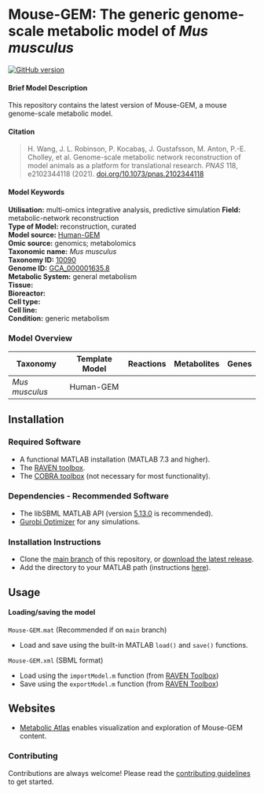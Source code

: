 
# Mouse-GEM: The generic genome-scale metabolic model of _Mus musculus_

[![GitHub version](https://badge.fury.io/gh/sysbiochalmers%2FMouse-GEM.svg)](https://badge.fury.io/gh/sysbiochalmers%2FMouse-GEM)


#### Brief Model Description

This repository contains the latest version of Mouse-GEM, a mouse genome-scale metabolic model.


#### Citation

 > H. Wang, J. L. Robinson, P. Kocabaş, J. Gustafsson, M. Anton, P.-E. Cholley, et al. Genome-scale metabolic network reconstruction of model animals as a platform for translational research. _PNAS_ 118, e2102344118 (2021). [doi.org/10.1073/pnas.2102344118](https://doi.org/10.1073/pnas.2102344118)

#### Model Keywords

**Utilisation:** multi-omics integrative analysis, predictive simulation
**Field:** metabolic-network reconstruction  
**Type of Model:** reconstruction, curated  
**Model source:** [Human-GEM](https://doi.org/10.1126/scisignal.aaz1482)   
**Omic source:** genomics; metabolomics   
**Taxonomic name:** _Mus musculus_  
**Taxonomy ID:** [10090](https://identifiers.org/taxonomy:10090)  
**Genome ID:** [GCA_000001635.8](https://identifiers.org/insdc.gca:GCA_000001635.8)  
**Metabolic System:** general metabolism  
**Tissue:**  
**Bioreactor:**    
**Cell type:**  
**Cell line:**  
**Condition:** generic metabolism


### Model Overview

|Taxonomy | Template Model | Reactions | Metabolites| Genes |
| ------------- |:-------------:|:-------------:|:-------------:|:-----:|
|_Mus musculus_ |   Human-GEM |    |  |  |


## Installation

### Required Software
* A functional MATLAB installation (MATLAB 7.3 and higher).
* The [RAVEN toolbox](https://github.com/SysBioChalmers/RAVEN).
* The [COBRA toolbox](https://github.com/opencobra/cobratoolbox) (not necessary for most functionality).


### Dependencies - Recommended Software
* The libSBML MATLAB API (version [5.13.0](https://sourceforge.net/projects/sbml/files/libsbml/5.13.0/stable/MATLAB%20interface/) is recommended).
* [Gurobi Optimizer](http://www.gurobi.com/registration/download-reg) for any simulations.


### Installation Instructions
* Clone the [main branch](https://github.com/SysBioChalmers/Mouse-GEM/tree/main) of this repository, or [download the latest release](https://github.com/SysBioChalmers/Mouse-GEM/releases/latest).
* Add the directory to your MATLAB path (instructions [here](https://se.mathworks.com/help/matlab/ref/addpath.html?requestedDomain=www.mathworks.com)).


## Usage

#### Loading/saving the model

`Mouse-GEM.mat` (Recommended if on `main` branch)
* Load and save using the built-in MATLAB `load()` and `save()` functions.

`Mouse-GEM.xml` (SBML format)
* Load using the `importModel.m` function (from [RAVEN Toolbox](https://github.com/SysBioChalmers/RAVEN))
* Save using the `exportModel.m` function (from [RAVEN Toolbox](https://github.com/SysBioChalmers/RAVEN))


## Websites

- [Metabolic Atlas](https://metabolicatlas.org/) enables visualization and exploration of Mouse-GEM content.


### Contributing

Contributions are always welcome! Please read the [contributing guidelines](.github/CONTRIBUTING.md) to get started.
